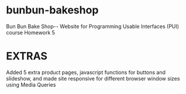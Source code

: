 # bunbun-bakeshop
Bun Bun Bake Shop-- Website for Programming Usable Interfaces (PUI) course Homework 5

# EXTRAS
Added 5 extra product pages, javascript functions for buttons and slideshow, and made site responsive for different browser window sizes using Media Queries
